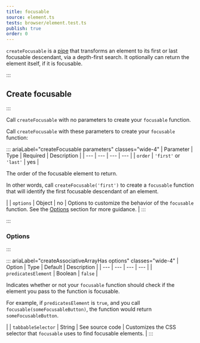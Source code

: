 ```yaml
---
title: focusable
source: element.ts
tests: browser/element.test.ts
publish: true
order: 0
---
```


`createFocusable` is a [pipe](/docs/logic/pipes-overview) that transforms an element to its first or last focusable descendant, via a depth-first search. It optionally can return the element itself, if it is focusable.


:::
## Create focusable
:::

Call `createFocusable` with no parameters to create your `focusable` function.

Call `createFocusable` with these parameters to create your `focusable` function:

::: ariaLabel="createFocusable parameters" classes="wide-4"
| Parameter | Type | Required | Description |
| --- | --- | --- | --- |
| `order` | `'first'` or `'last'` | yes | <p>The order of the focusable element to return.</p><p>In other words, call `createFocusable('first')` to create a `focusable` function that will identify the first focusable descendant of an element.</p> |
| `options` | Object | no | Options to customize the behavior of the `focusable` function. See the [Options](#options) section for more guidance. |
:::


:::
### Options
:::

::: ariaLabel="createAssociativeArrayHas options" classes="wide-4"
| Option | Type | Default | Description |
| --- | --- | --- | --- |
| `predicatesElement` | Boolean | `false` | <p>Indicates whether or not your `focusable` function should check if the element you pass to the function is focusable.</p><p>For example, if `predicatesElement` is `true`, and you call `focusable(someFocusableButton)`, the function would return `someFocusableButton`.</p> |
| `tabbableSelector` | String | See source code | Customizes the CSS selector that `focusable` uses to find focusable elements. |
:::
